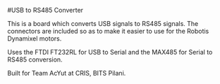 #USB to RS485 Converter

This is a board which converts USB signals to RS485 signals. The connectors are included so as to make it easier to use for the Robotis Dynamixel motors.

Uses the FTDI FT232RL for USB to Serial and the MAX485 for Serial to RS485 conversion.

Built for Team AcYut at CRIS, BITS Pilani.